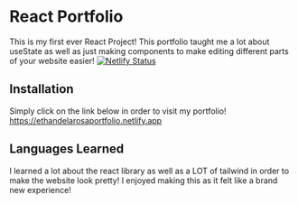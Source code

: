 # React Portfolio

This is my first ever React Project! This portfolio taught me a lot about useState as well as just making components to make editing different parts of your website easier!
[![Netlify Status](https://api.netlify.com/api/v1/badges/ee1a303d-6bc8-42c8-b4d6-d9268f2ec284/deploy-status)](https://app.netlify.com/sites/ethandelarosaportfolio/deploys)

## Installation

Simply click on the link below in order to visit my portfolio!
https://ethandelarosaportfolio.netlify.app

## Languages Learned

I learned a lot about the react library as well as a LOT of tailwind in order to make the website look pretty!
I enjoyed making this as it felt like a brand new experience!
